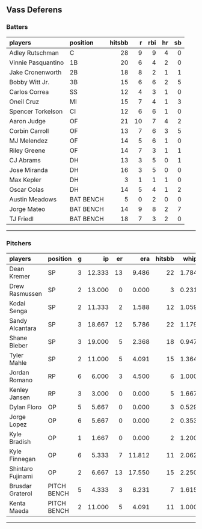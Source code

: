 ## Vass Deferens

### Batters

 
|players            |position  | hitsbb|  r| rbi| hr| sb| 
|:------------------|:---------|------:|--:|---:|--:|--:| 
|Adley Rutschman    |C         |     28|  9|   9|  4|  0| 
|Vinnie Pasquantino |1B        |     20|  6|   4|  2|  0| 
|Jake Cronenworth   |2B        |     18|  8|   2|  1|  1| 
|Bobby Witt Jr.     |3B        |     15|  6|   6|  2|  5| 
|Carlos Correa      |SS        |     12|  4|   3|  1|  0| 
|Oneil Cruz         |MI        |     15|  7|   4|  1|  3| 
|Spencer Torkelson  |CI        |     12|  6|   6|  1|  0| 
|Aaron Judge        |OF        |     21| 10|   7|  4|  2| 
|Corbin Carroll     |OF        |     13|  7|   6|  3|  5| 
|MJ Melendez        |OF        |     14|  5|   6|  1|  0| 
|Riley Greene       |OF        |     14|  7|   3|  1|  1| 
|CJ Abrams          |DH        |     13|  3|   5|  0|  1| 
|Jose Miranda       |DH        |     16|  3|   5|  0|  0| 
|Max Kepler         |DH        |      3|  1|   1|  1|  0| 
|Oscar Colas        |DH        |     14|  5|   4|  1|  2| 
|Austin Meadows     |BAT BENCH |      5|  0|   2|  0|  0| 
|Jorge Mateo        |BAT BENCH |     14|  9|   8|  2|  7| 
|TJ Friedl          |BAT BENCH |     18|  7|   3|  2|  0| 


* * *

### Pitchers

 
|players           |position    |  g|     ip| er|    era| hitsbb|  whip| so|  w| sv| 
|:-----------------|:-----------|--:|------:|--:|------:|------:|-----:|--:|--:|--:| 
|Dean Kremer       |SP          |  3| 12.333| 13|  9.486|     22| 1.784|  8|  0|  0| 
|Drew Rasmussen    |SP          |  2| 13.000|  0|  0.000|      3| 0.231| 15|  2|  0| 
|Kodai Senga       |SP          |  2| 11.333|  2|  1.588|     12| 1.059| 14|  2|  0| 
|Sandy Alcantara   |SP          |  3| 18.667| 12|  5.786|     22| 1.179| 11|  1|  0| 
|Shane Bieber      |SP          |  3| 19.000|  5|  2.368|     18| 0.947| 14|  1|  0| 
|Tyler Mahle       |SP          |  2| 11.000|  5|  4.091|     15| 1.364| 13|  1|  0| 
|Jordan Romano     |RP          |  6|  6.000|  3|  4.500|      6| 1.000|  7|  2|  4| 
|Kenley Jansen     |RP          |  3|  3.000|  0|  0.000|      5| 1.667|  4|  1|  2| 
|Dylan Floro       |OP          |  5|  5.667|  0|  0.000|      3| 0.529|  6|  1|  0| 
|Jorge Lopez       |OP          |  6|  5.667|  0|  0.000|      2| 0.353|  5|  1|  1| 
|Kyle Bradish      |OP          |  1|  1.667|  0|  0.000|      2| 1.200|  2|  0|  0| 
|Kyle Finnegan     |OP          |  6|  5.333|  7| 11.812|     11| 2.062|  3|  0|  2| 
|Shintaro Fujinami |OP          |  2|  6.667| 13| 17.550|     15| 2.250|  5|  0|  0| 
|Brusdar Graterol  |PITCH BENCH |  5|  4.333|  3|  6.231|      7| 1.615|  2|  0|  0| 
|Kenta Maeda       |PITCH BENCH |  2| 11.000|  5|  4.091|     11| 1.000| 12|  0|  0| 


* * *


